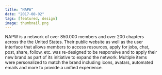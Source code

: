 ```yaml
---
title: "NAPW"
date: "2017-08-02"
tags: [featured, design]
image: thumbnail.png
---
```


NAPW is a network of over 850.000 members and over 200 chapters across the the United States. Their public website as well as the user interface that allows members to access resources, apply for jobs, chat, post, share, follow, etc. was re-designed to be responsive and to apply their new brand as part of its initiative to expand the network. Multiple items were personalized to match the brand including icons, avatars, automated emails and more to provide a unified experience.
